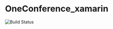 # OneConference_xamarin

![Build Status](https://build.appcenter.ms/v0.1/apps/3f6334bb-08a6-42c6-9a01-5a305d59544c/branches/master/badge "Build Status")


